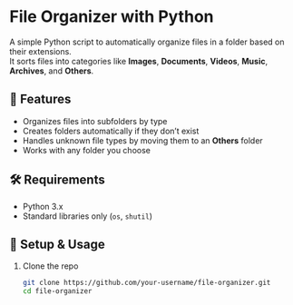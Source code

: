 # File Organizer with Python

A simple Python script to automatically organize files in a folder based on their extensions.  
It sorts files into categories like **Images**, **Documents**, **Videos**, **Music**, **Archives**, and **Others**.

## 🚀 Features
- Organizes files into subfolders by type
- Creates folders automatically if they don’t exist
- Handles unknown file types by moving them to an **Others** folder
- Works with any folder you choose

## 🛠️ Requirements
- Python 3.x
- Standard libraries only (`os`, `shutil`)

## 📂 Setup & Usage
1. Clone the repo  
   ```bash
   git clone https://github.com/your-username/file-organizer.git
   cd file-organizer

